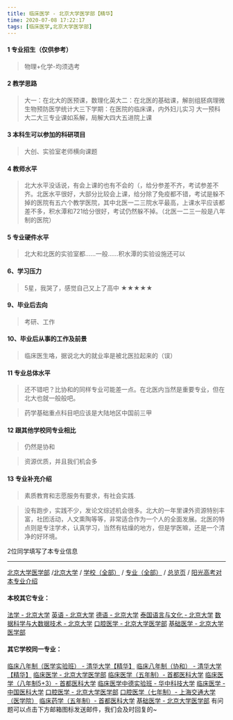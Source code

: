 ```yaml
---
title: 临床医学 - 北京大学医学部【精华】
time: 2020-07-08 17:22:17
tags: [临床医学,北京大学医学部]
---
```

#### 1 专业招生（仅供参考）  
> 物理+化学-均须选考



#### 2 教学思路  
> 大一：在北大的医预课，数理化英大二：在北医的基础课，解剖组胚病理微生物预防医学统计大三下学期：在医院的临床课，内外妇儿实习 
> 大一预科大二大三专业课如系解，局解大四大五进院上课



#### 3 本科生可以参加的科研项目  
>  大创、实验室老师横向课题



#### 4 教师水平
> 北大水平没话说，有会上课的也有不会的（，给分参差不齐，考试参差不齐。北医水平很好，大部分比较会上课，给分除了免疫都不错，考试是躲不掉的医院有五六个教学医院，其中北医一二三院水平最高，上课水平应该都差不多，积水潭和721给分很好，考试仍然躲不掉。（北医一二三一般是八年制的医院）



#### 5 专业硬件水平
> 北大和北医的实验室都……一般……积水潭的实验设施还可以



#### 6、学习压力
> 5星，我哭了，感觉自己又上了高中
★★★★★



#### 9、毕业后去向  
> 考研、工作



#### 10、毕业后从事的工作及前景  
> 临床医生咯，据说北大的就业率是被北医拉起来的（误）



#### 11 专业总体水平
> 还不错吧？比协和的同样专业可能差一点。在北医内当然是重要专业，但在北大也就一般般吧。     

> 药学基础重点科目吧应该是大陆地区中国前三甲



####  12 跟其他学校同专业相比
> 仍然是协和

> 资源优质，并且我们机会多


####  13 专业补充介绍  
> 素质教育和志愿服务有要求，有社会实践.       

> 没有跑步，实践不少，发论文综述机会很多。北大的一年里课外资源特别丰富，社团活动，人文熏陶等等，非常适合作为一个人的全面发展。北医的特点则是专注学术，认真学习，当然有枯燥的地方，但是学医嘛，还是一个清净的好环境。


 2位同学填写了本专业信息
***
[北京大学医学部](https://univgo.github.io/2020/07/08/北京大学医学部) /[北京大学](https://univgo.github.io/2020/07/08/北京大学) / [学校（全部）](https://univgo.github.io/2020/07/09/学校汇总页) / [专业（全部）](https://univgo.github.io/2020/07/09/专业汇总页) / [总览页](https://univgo.github.io/2020/07/09/总览) / [阳光高考对本专业介绍](http://gaokao.chsi.com.cn/sch/zyk/view.do?schId=73394058&specId=73385072)
#### 本校其它专业：
[法学 - 北京大学](https://univgo.github.io/2020/07/08/法学%20-%20北京大学)
[英语 - 北京大学](https://univgo.github.io/2020/07/08/英语%20-%20北京大学)
[德语 - 北京大学](https://univgo.github.io/2020/07/08/德语%20-%20北京大学)
[泰国语言与文化 - 北京大学](https://univgo.github.io/2020/07/08/5f7866d1dab8)
[数据科学与大数据技术 - 北京大学](https://univgo.github.io/2020/07/08/数据科学与大数据技术%20-%20北京大学)
[口腔医学 - 北京大学医学部](https://univgo.github.io/2020/07/08/ba5dd8a6a86a)
[基础医学 - 北京大学医学部](https://univgo.github.io/2020/07/08/基础医学%20-%20北京大学医学部)
#### 其它学校同一专业：
[临床八年制（医学实验班） - 清华大学【精华】](https://univgo.github.io/2020/07/14/临床八年制（医学实验班）-%20清华大学)
[临床八年制（协和） - 清华大学【精华】](https://univgo.github.io/2020/07/14/临床八年制（协和）-%20清华大学)
[临床医学 - 北京大学医学部](https://univgo.github.io/2020/07/08/临床医学%20-%20北京大学医学部)
[临床医学（五年制）- 首都医科大学](https://univgo.github.io/2020/07/08/临床医学（五年制）%20-%20首都医科大学)
[临床医学（八年制5+3）- 首都医科大学](https://univgo.github.io/2020/07/08/临床医学（八年制5+3）%20-%20首都医科大学)
[临床医学中德实验班 - 华中科技大学](https://univgo.github.io/2020/07/08/临床医学中德实验班（六年制）-%20华中科技大学)
[临床医学 - 中国医科大学](https://univgo.github.io/2020/07/08/临床医学%20-%20中国医科大学)
[口腔医学 - 北京大学医学部](https://univgo.github.io/2020/07/08/ba5dd8a6a86a)
[口腔医学（七年制）- 上海交通大学（医学院）](https://univgo.github.io/2020/07/08/口腔医学七年制%20-%20上海交通大学（医学院）)
[临床药学（五年制）- 首都医科大学](https://univgo.github.io/2020/07/08/临床药学（五年制）-%20首都医科大学)
[基础医学 - 北京大学医学部](https://univgo.github.io/2020/07/08/基础医学%20-%20北京大学医学部)
有问题可以点击下方邮箱图标发送邮件，我们会及时回复的~